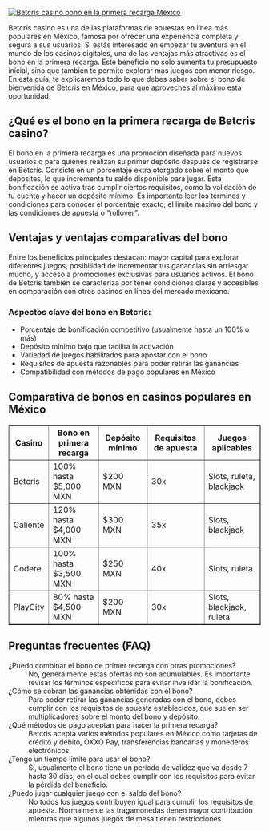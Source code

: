 [![Betcris casino bono en la primera recarga México](https://123-caf.pages.dev/gitsignup.png)](https://vrmoo.ru/Bt82HjjY)

<p>Betcris casino es una de las plataformas de apuestas en línea más populares en México, famosa por ofrecer una experiencia completa y segura a sus usuarios. Si estás interesado en empezar tu aventura en el mundo de los casinos digitales, una de las ventajas más atractivas es el bono en la primera recarga. Este beneficio no solo aumenta tu presupuesto inicial, sino que también te permite explorar más juegos con menor riesgo. En esta guía, te explicaremos todo lo que debes saber sobre el bono de bienvenida de Betcris en México, para que aproveches al máximo esta oportunidad.</p>  <h2>¿Qué es el bono en la primera recarga de Betcris casino?</h2> <p>El bono en la primera recarga es una promoción diseñada para nuevos usuarios o para quienes realizan su primer depósito después de registrarse en Betcris. Consiste en un porcentaje extra otorgado sobre el monto que deposites, lo que incrementa tu saldo disponible para jugar. Esta bonificación se activa tras cumplir ciertos requisitos, como la validación de tu cuenta y hacer un depósito mínimo. Es importante leer los términos y condiciones para conocer el porcentaje exacto, el límite máximo del bono y las condiciones de apuesta o “rollover”.</p>  <h2>Ventajas y ventajas comparativas del bono</h2> <p>Entre los beneficios principales destacan: mayor capital para explorar diferentes juegos, posibilidad de incrementar tus ganancias sin arriesgar mucho, y acceso a promociones exclusivas para usuarios activos. El bono de Betcris también se caracteriza por tener condiciones claras y accesibles en comparación con otros casinos en línea del mercado mexicano.</p>  <h3>Aspectos clave del bono en Betcris:</h3> <ul>   <li>Porcentaje de bonificación competitivo (usualmente hasta un 100% o más)</li>   <li>Depósito mínimo bajo que facilita la activación</li>   <li>Variedad de juegos habilitados para apostar con el bono</li>   <li>Requisitos de apuesta razonables para poder retirar las ganancias</li>   <li>Compatibilidad con métodos de pago populares en México</li> </ul>  <h2>Comparativa de bonos en casinos populares en México</h2> <table border="1" cellpadding="8" cellspacing="0">   <thead>     <tr>       <th>Casino</th>       <th>Bono en primera recarga</th>       <th>Depósito mínimo</th>       <th>Requisitos de apuesta</th>       <th>Juegos aplicables</th>     </tr>   </thead>   <tbody>     <tr>       <td>Betcris</td>       <td>100% hasta $5,000 MXN</td>       <td>$200 MXN</td>       <td>30x</td>       <td>Slots, ruleta, blackjack</td>     </tr>     <tr>       <td>Caliente</td>       <td>120% hasta $4,000 MXN</td>       <td>$300 MXN</td>       <td>35x</td>       <td>Slots, blackjack</td>     </tr>     <tr>       <td>Codere</td>       <td>100% hasta $3,500 MXN</td>       <td>$250 MXN</td>       <td>40x</td>       <td>Slots, ruleta</td>     </tr>     <tr>       <td>PlayCity</td>       <td>80% hasta $4,500 MXN</td>       <td>$200 MXN</td>       <td>30x</td>       <td>Slots, blackjack, ruleta</td>     </tr>   </tbody> </table>  <h2>Preguntas frecuentes (FAQ)</h2> <dl>   <dt>¿Puedo combinar el bono de primer recarga con otras promociones?</dt>   <dd>No, generalmente estas ofertas no son acumulables. Es importante revisar los términos específicos para evitar invalidar la bonificación.</dd>    <dt>¿Cómo se cobran las ganancias obtenidas con el bono?</dt>   <dd>Para poder retirar las ganancias generadas con el bono, debes cumplir con los requisitos de apuesta establecidos, que suelen ser multiplicadores sobre el monto del bono y depósito.</dd>    <dt>¿Qué métodos de pago aceptan para hacer la primera recarga?</dt>   <dd>Betcris acepta varios métodos populares en México como tarjetas de crédito y débito, OXXO Pay, transferencias bancarias y monederos electrónicos.</dd>    <dt>¿Tengo un tiempo límite para usar el bono?</dt>   <dd>Sí, usualmente el bono tiene un periodo de validez que va desde 7 hasta 30 días, en el cual debes cumplir con los requisitos para evitar la pérdida del beneficio.</dd>    <dt>¿Puedo jugar cualquier juego con el saldo del bono?</dt>   <dd>No todos los juegos contribuyen igual para cumplir los requisitos de apuesta. Normalmente las tragamonedas tienen mayor contribución mientras que algunos juegos de mesa tienen restricciones.</dd> </dl>